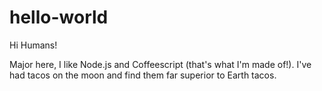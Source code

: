 # hello-world

Hi Humans!

Major here, I like Node.js and Coffeescript (that's what I'm made of!).
I've had tacos on the moon and find them far superior to Earth tacos.
